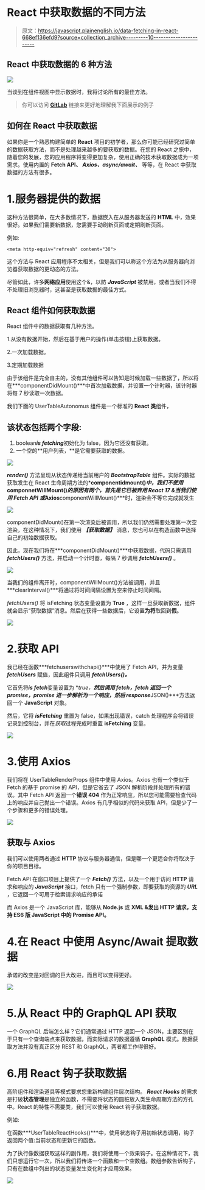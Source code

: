 # React 中获取数据的不同方法

> 原文：<https://javascript.plainenglish.io/data-fetching-in-react-668ef136efd9?source=collection_archive---------10----------------------->

## React 中获取数据的 6 种方法

![](img/21da66ad70630afb110f5b156e854e3b.png)

当谈到在组件视图中显示数据时，我将讨论所有的最佳方法。

> 你可以访问 [**GitLab**](https://gitlab.com/mohit199thd/react-data-patterns-demo) 链接来更好地理解我下面展示的例子

## 如何在 React 中获取数据

如果你是一个熟悉构建简单的 **React** 项目的初学者，那么你可能已经研究过简单的数据获取方法，而不是处理越来越多的要获取的数据。在您的 React 之旅中，随着您的发展，您的应用程序将变得更加复杂，使用正确的技术获取数据成为一项需求。使用内置的 **Fetch API、 *Axios、async/await、*** 等等，在 React 中获取数据的方法有很多。

# 1.服务器提供的数据

这种方法很简单，在大多数情况下，数据嵌入在从服务器发送的 **HTML** 中，效果很好。如果我们需要新数据，您需要手动刷新页面或定期刷新页面。

例如:

```
<meta http-equiv="refresh" content="30">
```

这个方法与 React 应用程序不太相关，但是我们可以称这个方法为从服务器向浏览器获取数据的更动态的方法。

尽管如此，许多**网络应用**使用这个&，以防 ***JavaScript*** 被禁用，或者当我们不得不处理旧浏览器时，这甚至是获取数据的最佳方式。

## React 组件如何获取数据

React 组件中的数据获取有几种方法。

1.从没有数据开始，然后在基于用户的操作(单击按钮)上获取数据。

2.一次加载数据。

3.定期加载数据

由于该组件是完全自主的，没有其他组件可以告知是时候加载一些数据了，所以将在***componentDidMount()***中首次加载数据，并设置一个计时器，该计时器将每 7 秒读取一次数据。

我们下面的 UserTableAutonomus 组件是一个标准的 **React 类**组件，

## 该状态包括两个字段:

1.  boolean***is fetching***初始化为 false，因为它还没有获取。
2.  一个空的**用户列表，**是它需要获取的数据。

![](img/ed8ccdf031d98119fe91d0c5264f8b41.png)

***render()*** 方法呈现从状态传递给当前用户的 ***BootstrapTable*** 组件。实际的数据获取发生在 React 生命周期方法的***componentidmount()***中，我们不使用***componnetWillMount()***的原因有两个，首先是它已被弃用 **React 17** &当我们使用 Fetch API 或*Axios****componentWillMount()***时，渲染会不等它完成就发生

![](img/a7f16b559e2b61df2c5887b15e55cc18.png)

componentDidMount()在第一次渲染后被调用，所以我们仍然需要处理第一次空渲染，在这种情况下，我们使用 ***【获取数据】*** 消息，您也可以在构造函数中选择自己的初始数据获取。

因此，现在我们将在***componentDidMount()***中获取数据，代码只需调用 ***fetchUsers()*** 方法，并启动一个计时器，每隔 7 秒调用 ***fetchUsers()*** 。

![](img/acde9fc7b80ced06a83a8c7369070e64.png)

当我们的组件离开时，componentWillMount()方法被调用，并且***clearInterval()***将通过将时间间隔设置为空来停止时间间隔。

*fetchUsers()* 将 isFetching 状态变量设置为 **True** ，这样一旦获取新数据，组件就会显示“获取数据”消息。然后在获得一些数据后，它设置**为将**取回到**假**。

![](img/668435b160c80a61d222ad4fa278bafb.png)

# 2.获取 API

我已经在函数***fetchuserswithchapi()***中使用了 Fetch API，并为变量 ***fetchUsers*** 赋值，因此组件只调用 ***fetchUsers()。***

它首先将***is fetch***变量设置为 **true，**然后调用 fetch，fetch 返回一个 promise，promise 进一步解析为一个响应，然后 response***JSON()***方法返回一个 **JavaScript** 对象。

然后，它将 ***isFetching*** 重置为 false，如果出现错误，catch 处理程序会将错误记录到控制台，并在*获取*过程完成时重置 **isFetching** 变量。

![](img/c3347cfff6ad44e07d896c0554bafdca.png)

# 3.使用 Axios

我们将在 UserTableRenderProps 组件中使用 Axios。Axios 也有一个类似于 Fetch 的基于 promise 的 API，但是它省去了 JSON 解析阶段并处理所有的错误。其中 Fetch API 返回一个**错误 404** 作为正常响应，所以您可能需要检查代码上的响应并自己抛出一个错误。Axios 有几乎相似的代码来获取 API，但是少了一个步骤和更多的错误处理。

![](img/37adca64795e2517149f4cd4a6b23240.png)

## 获取与 Axios

我们可以使用两者通过 **HTTP** 协议与服务器通信，但是哪一个更适合你将取决于你的项目目标。

Fetch API 在窗口项目上提供了一个 ***Fetch()*** 方法，以及一个用于访问 **HTTP** 请求和响应的 ***JavaScript*** 接口，fetch 只有一个强制参数，即要获取的资源的 ***URL*** ，它返回一个可用于检索请求响应的承诺

而 Axios 是一个 JavaScript 库，能够从 **Node.js** 或 **XML &发出 HTTP 请求，支持 ES6 版 JavaScript 中的 Promise API。**

# 4.在 React 中使用 Async/Await 提取数据

承诺的改变是对回调的巨大改进，而且可以变得更好。

![](img/1c2ed18c67d8b06315f823b28abdc0a7.png)

# 5.从 React 中的 GraphQL API 获取

一个 GraphQL 后端怎么样？它们通常通过 HTTP 返回一个 JSON，主要区别在于只有一个查询端点来获取数据，而实际请求的数据遵循 **GraphQL** 模式。数据获取方法并没有真正区分 REST 和 GraphQL，两者都工作得很好。

# 6.用 React 钩子获取数据

高阶组件和渲染道具等模式要求您重新构建组件层次结构。 ***React Hooks*** 的需求是打破**状态管理**是独立的函数，不需要将状态的圆桩放入类生命周期方法的方孔中。React 的特性不需要类，我们可以使用 React 钩子获取数据。

例如:

在函数***UserTableReactHooks()***中，使用状态钩子用初始状态调用，钩子返回两个值:当前状态和更新它的函数。

为了执行像数据获取这样的副作用，我们将使用一个效果钩子。在这种情况下，我们只想运行它一次，所以我们将传递一个函数和一个空数组。数组参数告诉钩子，只有在数组中列出的状态变量发生变化时才应用效果。

![](img/f7e29ae13622755fb13a691b604014c0.png)